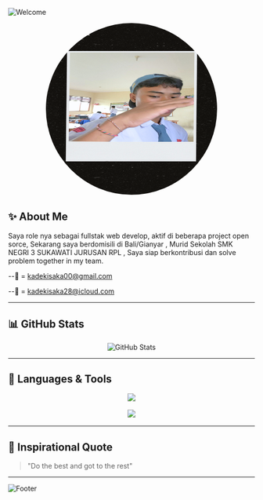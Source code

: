 <!-- Header Animasi dengan Nama -->
![Welcome](https://readme-typing-svg.demolab.com?font=Fira+Code&weight=600&size=30&duration=3000&pause=1000&color=F7F7F7&center=true&vCenter=true&width=900&lines=Hi+I’m+ISAKA+😎;Welcome+This+my+GitHub+profile!;+I+live+in+bali+i+love+code+work+with+together+😗)

<!-- Foto Profil -->
<p align="center">
  <img src="gws.png" width="350" height="350" style="border-radius: 50%;" />
</p>

<!-- Deskripsi Diri -->
## ✨ About Me
Saya role nya sebagai fullstak web develop, aktif di beberapa project open sorce,
Sekarang saya berdomisili di Bali/Gianyar , Murid Sekolah SMK NEGRI 3 SUKAWATI JURUSAN RPL 
, Saya siap berkontribusi dan solve problem together in my team.

--📧 = kadekisaka00@gmail.com

--📧 = kadekisaka28@icloud.com

---

<!-- Statistik GitHub -->
## 📊 GitHub Stats
<p align="center">
  <img src="https://github-readme-stats.vercel.app/api?username=SAKA-LG&show_icons=true&theme=radical" alt="GitHub Stats" />
</p>

---

<!-- Bahasa & Tools dengan Animasi Bergerak -->
## 🚀 Languages & Tools
<p align="center">
  <img src="https://skillicons.dev/icons?i=html,css,js,react,nodejs,git,github" />
</p>

<p align="center">
  <img src="https://readme-typing-svg.demolab.com?font=Fira+Code&size=20&duration=2000&pause=500&color=F7F7F7&center=true&vCenter=true&width=800&lines=I+code+in+JavaScript!;I+develop+with+React!;I+work+on+Back-End+and+Front-End!;Ayo+collaborate+bersama+make+cool+project!">
</p>

---

<!-- Quotes -->
## 🌟 Inspirational Quote
> "Do the best and got to the rest"

---

<!-- Animasi Footer -->
![Footer](https://capsule-render.vercel.app/api?type=waving&color=gradient&height=100&section=footer)

